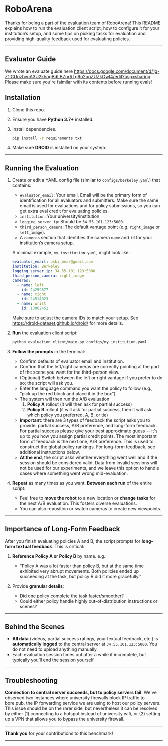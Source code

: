 # RoboArena

Thanks for being a part of the evaluation team of RoboArena! This README explains how to run the evaluation client script, how to configure it for your institution’s setup, and some tips on picking tasks for evaluation and providing high-quality feedback used for evaluating policies.

---

## Evaluator Guide

We wrote an evaluate guide here https://docs.google.com/document/d/1g-Z1lGUozbynA3U2khogBdLBZnrRTg9o2oqZUZkOwI4/edit?usp=sharing. Please make sure you're faimilar with its contents before running evals!

## Installation

1. Clone this repo.
2. Ensure you have **Python 3.7+** installed.
3. Install dependencies.

   ```bash
   pip install -r requirements.txt
   ```
   
4. Make sure **DROID** is installed on your system.

---

## Running the Evaluation

1. Create or edit a YAML config file (similar to `configs/berkeley.yaml`) that contains:
   - `evaluator_email`: Your email. Email will be the primary form of identification for all evaluators and submitters. Make sure the same email is used for evaluations and for policy submissions, so you can get extra eval credit for evaluating policies. 
   - `institution`: Your university/institution
   - `logging_server_ip`: Should be `34.55.101.123:5000`.
   - `third_person_camera`: The default vantage point (e.g. `right_image` or `left_image`).
   - A `cameras` section that identifies the camera `name` and `id` for your institution’s camera setup.

   A minimal example, `my_institution.yaml`, might look like:
   ```yaml
   evaluator_email: oski_bear@gmail.com
   institution: Berkeley
   logging_server_ip: 34.55.101.123:5000
   third_person_camera: right_image
   cameras:
     - name: left
       id: 24259877
     - name: right
       id: 24514023
     - name: wrist
       id: 13062452
   ```
   Make sure to adjust the camera IDs to match your setup. See https://droid-dataset.github.io/droid/ for more details.

3. **Run** the evaluation client script:

   ```bash
   python evaluation_client/main.py configs/my_institution.yaml
   ```

4. **Follow the prompts** in the terminal:
   - Confirm defaults of evaluator email and institution.
   - Confirm that the left/right cameras are correctly pointing at the part of the scene you want for the third-person view.
   - (Optional) Switch between the left or right vantage if you prefer to do so; the script will ask you.
   - Enter the language command you want the policy to follow (e.g., “pick up the red block and place it in the box”).
   - The system will then run the A/B evaluation
     1. **Policy A** rollout (it will then ask for partial success)
     2. **Policy B** rollout (it will ask for partial success, then it will ask which policy you preferred, A, B, or tie)
   - **Important**: there are 3 types of feedback the script asks you to provide: partial success, A/B preference, and long-form feedback. For partial success please give your best approximate guess -- it's up to you how you assign partial credit points. The most important form of feedback is the next one, A/B preference. This is used to construct the global policy rankings. For long-form feedback, see additional instructions below.
   - **At the end**, the script asks whether everything went well and if the session should be considered valid. Data from invalid sessions will not be used for our experiments, and we leave this option to handle cases where something went wrong mid-evaluation.

6. **Repeat** as many times as you want. **Between each run** of the entire script:
   - Feel free to **move the robot** to a new location or **change tasks** for the next A/B evaluation. This fosters diverse evaluations. 
   - You can also reposition or switch cameras to create new viewpoints.

---

## Importance of Long-Form Feedback

After you finish evaluating policies A and B, the script prompts for **long-form textual feedback**. This is critical:

1. **Reference Policy A or Policy B** by name. e.g.:
   - “Policy A was a lot faster than policy B, but at the same time exhibited very abrupt movements. Both policies ended up succeeding at the task, but policy B did it more gracefully.”

2. Provide **granular details**:
   - Did one policy complete the task faster/smoother?
   - Could either policy handle highly out-of-distribution instructions or scenes?

---

## Behind the Scenes

- **All data** (videos, partial success ratings, your textual feedback, etc.) is **automatically logged** to the central server at `34.55.101.123:5000`. You do not need to upload anything manually.
- Each evaluation session times out after a while if incomplete, but typically you’ll end the session yourself.

---

## Troubleshooting

**Connection to central server succeeds, but to policy servers fail**: We've observed two instances where university firewalls block IP traffic to bore.pub, the IP forwarding service we are using to host our policy servers. This issue should be on the rarer side, but nevertheless it can be resolved by either (1) connecting to a hotspot instead of university wifi, or (2) setting up a VPN that allows you to bypass the university firewall.

---

**Thank you** for your contributions to this benchmark!

---

